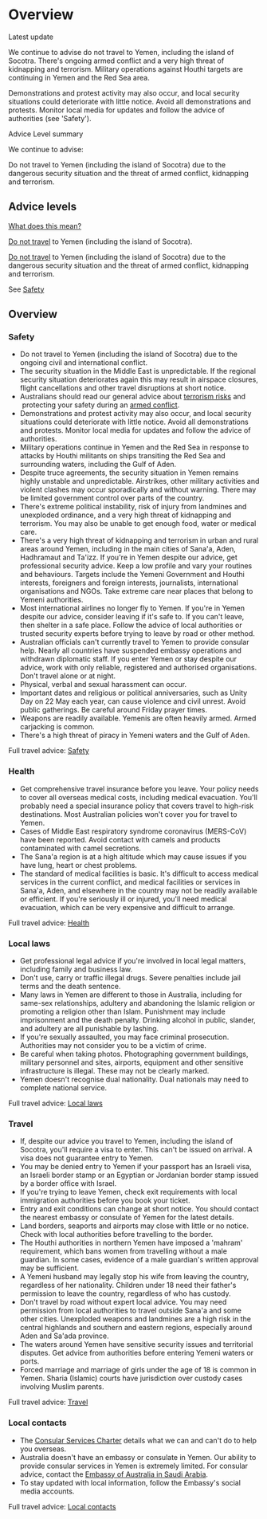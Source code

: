 # Overview

Latest update

We continue to advise do not travel to Yemen, including the island of Socotra. There's ongoing armed conflict and a very high threat of kidnapping and terrorism. Military operations against Houthi targets are continuing in Yemen and the Red Sea area.  
  
Demonstrations and protest activity may also occur, and local security situations could deteriorate with little notice. Avoid all demonstrations and protests. Monitor local media for updates and follow the advice of authorities (see 'Safety').

Advice Level summary

We continue to advise:

Do not travel to Yemen (including the island of Socotra) due to the dangerous security situation and the threat of armed conflict, kidnapping and terrorism.

## Advice levels

[What does this mean?](/before-you-go/travel-advice-explained/)

[Do not travel](https://www.smartraveller.gov.au/consular-services/travel-advice-explained#level4) to Yemen (including the island of Socotra).

[Do not travel](https://www.smartraveller.gov.au/consular-services/travel-advice-explained#level4) to Yemen (including the island of Socotra) due to the dangerous security situation and the threat of armed conflict, kidnapping and terrorism.

See [Safety](#safety)

## Overview

### Safety

* Do not travel to Yemen (including the island of Socotra) due to the ongoing civil and international conflict.
* The security situation in the Middle East is unpredictable. If the regional security situation deteriorates again this may result in airspace closures, flight cancellations and other travel disruptions at short notice.
* Australians should read our general advice about [terrorism risks](/node/342) and  protecting your safety during an [armed conflict](/node/622).
* Demonstrations and protest activity may also occur, and local security situations could deteriorate with little notice. Avoid all demonstrations and protests. Monitor local media for updates and follow the advice of authorities.
* Military operations continue in Yemen and the Red Sea in response to attacks by Houthi militants on ships transiting the Red Sea and surrounding waters, including the Gulf of Aden.
* Despite truce agreements, the security situation in Yemen remains highly unstable and unpredictable. Airstrikes, other military activities and violent clashes may occur sporadically and without warning. There may be limited government control over parts of the country.
* There's extreme political instability, risk of injury from landmines and unexploded ordinance, and a very high threat of kidnapping and terrorism. You may also be unable to get enough food, water or medical care.
* There's a very high threat of kidnapping and terrorism in urban and rural areas around Yemen, including in the main cities of Sana'a, Aden, Hadhramaut and Ta'izz. If you're in Yemen despite our advice, get professional security advice. Keep a low profile and vary your routines and behaviours. Targets include the Yemeni Government and Houthi interests, foreigners and foreign interests, journalists, international organisations and NGOs. Take extreme care near places that belong to Yemeni authorities.
* Most international airlines no longer fly to Yemen. If you're in Yemen despite our advice, consider leaving if it's safe to. If you can't leave, then shelter in a safe place. Follow the advice of local authorities or trusted security experts before trying to leave by road or other method.
* Australian officials can't currently travel to Yemen to provide consular help. Nearly all countries have suspended embassy operations and withdrawn diplomatic staff. If you enter Yemen or stay despite our advice, work with only reliable, registered and authorised organisations. Don't travel alone or at night.
* Physical, verbal and sexual harassment can occur.
* Important dates and religious or political anniversaries, such as Unity Day on 22 May each year, can cause violence and civil unrest. Avoid public gatherings. Be careful around Friday prayer times.
* Weapons are readily available. Yemenis are often heavily armed. Armed carjacking is common.
* There's a high threat of piracy in Yemeni waters and the Gulf of Aden.

Full travel advice: [Safety](#safety)

### Health

* Get comprehensive travel insurance before you leave. Your policy needs to cover all overseas medical costs, including medical evacuation. You'll probably need a special insurance policy that covers travel to high-risk destinations. Most Australian policies won't cover you for travel to Yemen.
* Cases of Middle East respiratory syndrome coronavirus (MERS-CoV) have been reported. Avoid contact with camels and products contaminated with camel secretions.
* The Sana'a region is at a high altitude which may cause issues if you have lung, heart or chest problems.
* The standard of medical facilities is basic. It's difficult to access medical services in the current conflict, and medical facilities or services in Sana'a, Aden, and elsewhere in the country may not be readily available or efficient. If you're seriously ill or injured, you'll need medical evacuation, which can be very expensive and difficult to arrange.

Full travel advice: [Health](#health)

### Local laws

* Get professional legal advice if you're involved in local legal matters, including family and business law.
* Don't use, carry or traffic illegal drugs. Severe penalties include jail terms and the death sentence.
* Many laws in Yemen are different to those in Australia, including for same-sex relationships, adultery and abandoning the Islamic religion or promoting a religion other than Islam. Punishment may include imprisonment and the death penalty. Drinking alcohol in public, slander, and adultery are all punishable by lashing.
* If you're sexually assaulted, you may face criminal prosecution. Authorities may not consider you to be a victim of crime.
* Be careful when taking photos. Photographing government buildings, military personnel and sites, airports, equipment and other sensitive infrastructure is illegal. These may not be clearly marked.
* Yemen doesn't recognise dual nationality. Dual nationals may need to complete national service.

Full travel advice: [Local laws](#local-laws)

### Travel

* If, despite our advice you travel to Yemen, including the island of Socotra, you'll require a visa to enter. This can't be issued on arrival. A visa does not guarantee entry to Yemen.
* You may be denied entry to Yemen if your passport has an Israeli visa, an Israeli border stamp or an Egyptian or Jordanian border stamp issued by a border office with Israel.
* If you're trying to leave Yemen, check exit requirements with local immigration authorities before you book your ticket.
* Entry and exit conditions can change at short notice. You should contact the nearest embassy or consulate of Yemen for the latest details.
* Land borders, seaports and airports may close with little or no notice. Check with local authorities before travelling to the border.
* The Houthi authorities in northern Yemen have imposed a 'mahram' requirement, which bans women from travelling without a male guardian. In some cases, evidence of a male guardian's written approval may be sufficient.
* A Yemeni husband may legally stop his wife from leaving the country, regardless of her nationality. Children under 18 need their father's permission to leave the country, regardless of who has custody.
* Don't travel by road without expert local advice. You may need permission from local authorities to travel outside Sana'a and some other cities. Unexploded weapons and landmines are a high risk in the central highlands and southern and eastern regions, especially around Aden and Sa'ada province.
* The waters around Yemen have sensitive security issues and territorial disputes. Get advice from authorities before entering Yemeni waters or ports.
* Forced marriage and marriage of girls under the age of 18 is common in Yemen. Sharia (Islamic) courts have jurisdiction over custody cases involving Muslim parents.

Full travel advice: [Travel](#travel)

### Local contacts

* The [Consular Services Charter](https://www.smartraveller.gov.au/consular-services/consular-services-charter) details what we can and can't do to help you overseas.
* Australia doesn't have an embassy or consulate in Yemen. Our ability to provide consular services in Yemen is extremely limited. For consular advice, contact the [Embassy of Australia in Saudi Arabia](http://www.saudiarabia.embassy.gov.au/ryad/home.html).
* To stay updated with local information, follow the Embassy's social media accounts.

Full travel advice: [Local contacts](#local-contacts)